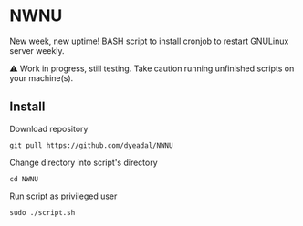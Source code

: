 # NWNU
New week, new uptime! BASH script to install cronjob to restart GNULinux server weekly.

⚠ Work in progress, still testing. Take caution running unfinished scripts on your machine(s).

## Install

Download repository

`git pull https://github.com/dyeadal/NWNU`


Change directory into script's directory

`cd NWNU`


Run script as privileged user

`sudo ./script.sh`

